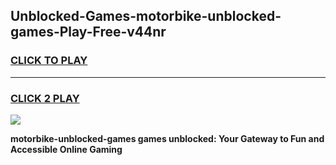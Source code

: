
## Unblocked-Games-motorbike-unblocked-games-Play-Free-v44nr
<h3>
<a href="https://premium76.site?title=motorbike-unblocked-games&ref=20M">CLICK TO PLAY</a></h3>
<hr>

<h3>
<a href="https://premium76.site?title=motorbike-unblocked-games&ref=20M">CLICK 2 PLAY</a>
  
</h3>

<a href="https://premium76.site?title=motorbike-unblocked-games&ref=19M"><img src="https://clearcache.store/games.png"></a>


**motorbike-unblocked-games games unblocked: Your Gateway to Fun and Accessible Online Gaming**
